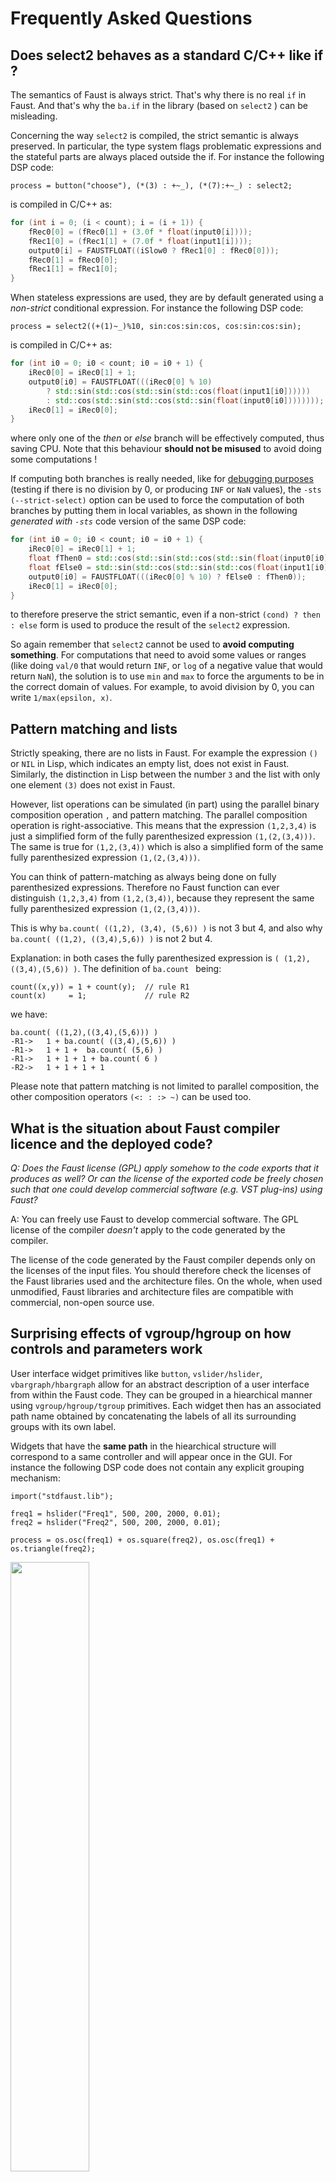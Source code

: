 # Frequently Asked Questions

## Does select2 behaves as a standard C/C++ like if ?

The semantics of Faust is always strict. That's why there is no real `if` in Faust. And that's why the `ba.if` in the library (based on `select2` ) can be misleading. 

Concerning the way `select2` is compiled, the strict semantic is always preserved. In particular, the type system flags problematic expressions and the stateful parts are always placed outside the if. For instance the following DSP code:

```
process = button("choose"), (*(3) : +~_), (*(7):+~_) : select2;
```

is compiled in C/C++ as:

```c++
for (int i = 0; (i < count); i = (i + 1)) {
    fRec0[0] = (fRec0[1] + (3.0f * float(input0[i])));
    fRec1[0] = (fRec1[1] + (7.0f * float(input1[i])));
    output0[i] = FAUSTFLOAT((iSlow0 ? fRec1[0] : fRec0[0]));
    fRec0[1] = fRec0[0];
    fRec1[1] = fRec1[0];
}
```

When stateless expressions are used, they are by default generated using a *non-strict* conditional expression. For instance the following DSP code:

```
process = select2((+(1)~_)%10, sin:cos:sin:cos, cos:sin:cos:sin);
```

is compiled in C/C++ as:

```c++
for (int i0 = 0; i0 < count; i0 = i0 + 1) {
    iRec0[0] = iRec0[1] + 1;
    output0[i0] = FAUSTFLOAT(((iRec0[0] % 10) 
        ? std::sin(std::cos(std::sin(std::cos(float(input1[i0]))))) 
        : std::cos(std::sin(std::cos(std::sin(float(input0[i0])))))));
    iRec0[1] = iRec0[0];
}
```

where only one of the *then* or *else* branch will be effectively computed, thus saving CPU. Note that this behaviour **should not be misused** to avoid doing some computations ! 

If computing both branches is really needed, like for [debugging purposes](https://faustdoc.grame.fr/manual/debugging/#debugging-at-runtime) (testing if there is no division by 0, or producing `INF` or `NaN` values), the `-sts (--strict-select)` option can be used to force the computation of both branches by putting them in local variables, as shown in the following *generated with `-sts`* code version of the same DSP code:

```c++
for (int i0 = 0; i0 < count; i0 = i0 + 1) {
    iRec0[0] = iRec0[1] + 1;
    float fThen0 = std::cos(std::sin(std::cos(std::sin(float(input0[i0])))));
    float fElse0 = std::sin(std::cos(std::sin(std::cos(float(input1[i0])))));
    output0[i0] = FAUSTFLOAT(((iRec0[0] % 10) ? fElse0 : fThen0));
    iRec0[1] = iRec0[0];
}
```

to therefore preserve the strict semantic, even if a non-strict `(cond) ? then : else` form is used to produce the result of the `select2` expression.

So again remember that `select2` cannot be used to **avoid computing something**. For computations that need to avoid some values or ranges (like doing  `val/0` that would return `INF`, or `log` of a negative value that would return `NaN`), the solution is to use  `min` and  `max` to force the arguments to be in the correct domain of values. For example, to avoid division by 0, you can write `1/max(epsilon, x)`.

## Pattern matching and lists

Strictly speaking, there are no lists in Faust. For example the expression `()` or `NIL` in Lisp, which indicates an empty list, does not exist in Faust. Similarly, the distinction in Lisp between the number `3` and the list with only one element `(3)` does not exist in Faust. 

However, list operations can be simulated (in part) using the parallel binary composition operation `,` and pattern matching. The parallel composition operation is right-associative. This means that the expression `(1,2,3,4)` is just a simplified form of the fully parenthesized expression `(1,(2,(3,4)))`. The same is true for `(1,2,(3,4))` which is also a simplified form of the same fully parenthesized expression `(1,(2,(3,4)))`. 

You can think of pattern-matching as always being done on fully parenthesized expressions. Therefore no Faust function can ever distinguish `(1,2,3,4)` from `(1,2,(3,4))`, because they represent the same fully parenthesized expression `(1,(2,(3,4)))`. 

This is why `ba.count( ((1,2), (3,4), (5,6)) )` is not 3 but 4, and also why `ba.count( ((1,2), ((3,4),5,6)) )` is not 2 but 4. 

Explanation: in both cases the fully parenthesized expression is `( (1,2),((3,4),(5,6)) )`. The definition of  `ba.count ` being:

```
count((x,y)) = 1 + count(y);  // rule R1
count(x)     = 1;             // rule R2 
```
we have:

```
ba.count( ((1,2),((3,4),(5,6))) ) 
-R1->   1 + ba.count( ((3,4),(5,6)) ) 
-R1->   1 + 1 +  ba.count( (5,6) ) 
-R1->   1 + 1 + 1 + ba.count( 6 )
-R2->   1 + 1 + 1 + 1 
```
Please note that pattern matching is not limited to parallel composition, the other composition operators `(<: : :> ~)` can be used too.

## What is the situation about Faust compiler licence and the deployed code?

*Q: Does the Faust license (GPL) apply somehow to the code exports that it produces as well? Or can the license of the exported code be freely chosen such that one could develop commercial software (e.g. VST plug-ins) using Faust?*

A: You can freely use Faust to develop commercial software. The GPL license of the compiler *doesn't* apply to the code generated by the compiler. 

The license of the code generated by the Faust compiler depends only on the licenses of the input files. You should therefore check the licenses of the Faust libraries used and the architecture files. On the whole, when used unmodified, Faust libraries and architecture files are compatible with commercial, non-open source use.

## Surprising effects of vgroup/hgroup on how controls and parameters work

User interface widget primitives like `button`, `vslider/hslider`, `vbargraph/hbargraph` allow for an abstract description of a user interface from within the Faust code. They can be grouped in a hiearchical manner using `vgroup/hgroup/tgroup` primitives. Each widget then has an associated path name obtained by concatenating the labels of all its surrounding groups with its own label.

Widgets that have the **same path** in the hiearchical structure will correspond to a same controller and will appear once in the GUI. For instance the following DSP code does not contain any explicit grouping mechanism:

```
import("stdfaust.lib");

freq1 = hslider("Freq1", 500, 200, 2000, 0.01);
freq2 = hslider("Freq2", 500, 200, 2000, 0.01);

process = os.osc(freq1) + os.square(freq2), os.osc(freq1) + os.triangle(freq2);
```
<img src="group1.png" class="mx-auto d-block" width="50%">
<center>*Shared freq1 and freq2 controllers*</center>

So even if  `freq1` and  `freq2` controllers are used as parameters at four different places, `freq1` used in `os.osc(freq1)` and `os.square(freq1)` will have the same path, be associated to a unique controller, and will finally appear once in the GUI. And this is the same mecanism for `freq2` .

Now if some grouping mecanism is used to better control the UI rendering, as in the following DSP code: 

```
import("stdfaust.lib");

freq1 = hslider("Freq1", 500, 200, 2000, 0.01);
freq2 = hslider("Freq2", 500, 200, 2000, 0.01);

process = hgroup("Voice1", os.osc(freq1) + os.square(freq2)), hgroup("Voice2", os.osc(freq1) + os.triangle(freq2));
```

The `freq1` and  `freq2` controllers now don't have the same path in each group, and so four separated controllers and UI items are finally created. 

<img src="group2.png" class="mx-auto d-block" width="60%">
<center>*Four freq1 and freq2 controllers*</center>

Using the relative pathname as explained in [Labels as Pathnames](https://faustdoc.grame.fr/manual/syntax/#labels-as-pathnames) possibly allows us to move `freq1` one step higher in the hierarchical structure, thus having again a unique path and controller: 

```
import("stdfaust.lib");

freq1 = hslider("../Freq1", 500, 200, 2000, 0.01);
freq2 = hslider("Freq2", 500, 200, 2000, 0.01);

process = hgroup("Voice1", os.osc(freq1) + os.square(freq2)), hgroup("Voice2", os.osc(freq1) + os.triangle(freq2));
```

<img src="group3.png" class="mx-auto d-block" width="50%">
<center>*freq1 moved one step higher in the hierarchical structure*</center>

